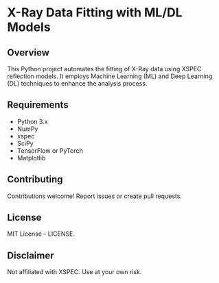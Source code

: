 # X-Ray Data Fitting with ML/DL Models

## Overview

This Python project automates the fitting of X-Ray data using XSPEC reflection models. It employs Machine Learning (ML) and Deep Learning (DL) techniques to enhance the analysis process.

## Requirements

- Python 3.x
- NumPy
- xspec
- SciPy
- TensorFlow or PyTorch
- Matplotlib

## Contributing
Contributions welcome! Report issues or create pull requests.

## License
MIT License - LICENSE.

## Disclaimer
Not affiliated with XSPEC. Use at your own risk.